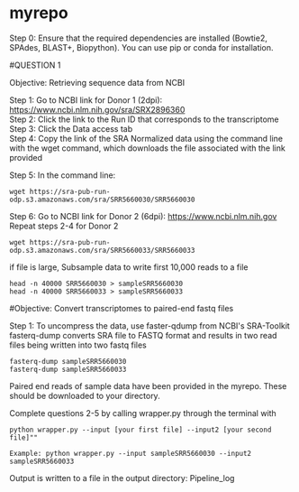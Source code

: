 # myrepo 

Step 0: Ensure that the required dependencies are installed (Bowtie2, SPAdes, BLAST+, Biopython). You can use pip or conda for installation. 

#QUESTION 1  

Objective: Retrieving sequence data from NCBI  

Step 1: Go to NCBI link for Donor 1 (2dpi): https://www.ncbi.nlm.nih.gov/sra/SRX2896360  
Step 2: Click the link to the Run ID that corresponds to the transcriptome  
Step 3: Click the Data access tab  
Step 4: Copy the link of the SRA Normalized data using the command line with the wget command, which downloads the file associated with the link provided  

Step 5: In the command line:  
```
wget https://sra-pub-run-odp.s3.amazonaws.com/sra/SRR5660030/SRR5660030  
```

Step 6: Go to NCBI link for Donor 2 (6dpi): https://www.ncbi.nlm.nih.gov
Repeat steps 2-4 for Donor 2   
```
wget https://sra-pub-run-odp.s3.amazonaws.com/sra/SRR5660033/SRR5660033 
```
if file is large, Subsample data to write first 10,000 reads to a file  
```
head -n 40000 SRR5660030 > sampleSRR5660030
head -n 40000 SRR5660033 > sampleSRR5660033
```
#Objective: Convert transcriptomes to paired-end fastq files  

Step 1: To uncompress the data, use faster-qdump from NCBI's SRA-Toolkit
fasterq-dump converts SRA file to FASTQ format and results in two read files being written into two fastq files  
```
fasterq-dump sampleSRR5660030 
fasterq-dump sampleSRR5660033
```

Paired end reads of sample data have been provided in the myrepo. 
These should be downloaded to your directory.


Complete questions 2-5 by calling wrapper.py through the terminal with 
```
python wrapper.py --input [your first file] --input2 [your second file]""
```
```
Example: python wrapper.py --input sampleSRR5660030 --input2 sampleSRR5660033 
```

Output is written to a file in the output directory: Pipeline_log
